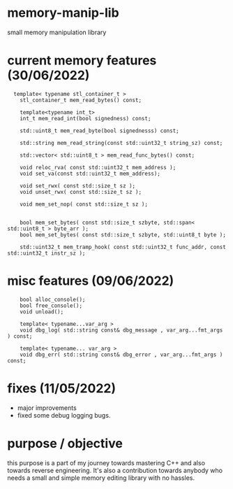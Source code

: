 # memory-manip-lib
small memory manipulation library
# current memory features (30/06/2022)
```
  template< typename stl_container_t >
    stl_container_t mem_read_bytes() const;

    template<typename int_t>
    int_t mem_read_int(bool signedness) const;

    std::uint8_t mem_read_byte(bool signednesss) const;

    std::string mem_read_string(const std::uint32_t string_sz) const;

    std::vector< std::uint8_t > mem_read_func_bytes() const;

    void reloc_rva( const std::uint32_t mem_address );
    void set_va(const std::uint32_t mem_address);

    void set_rwx( const std::size_t sz );
    void unset_rwx( const std::size_t sz );

    void mem_set_nop( const std::size_t sz );


    bool mem_set_bytes( const std::size_t szbyte, std::span< std::uint8_t > byte_arr );
    bool mem_set_bytes( const std::size_t szbyte, std::uint8_t byte );
    
    std::uint32_t mem_tramp_hook( const std::uint32_t func_addr, const std::uint32_t instr_sz );
```
# misc features (09/06/2022)
```
    bool alloc_console();
    bool free_console();
    void unload();

    template< typename...var_arg >
    void dbg_log( std::string const& dbg_message , var_arg...fmt_args ) const;

    template< typename... var_arg >
    void dbg_err( std::string const& dbg_error , var_arg...fmt_args ) const;
```

# fixes (11/05/2022)
- major improvements
- fixed some debug logging bugs.

# purpose / objective
this purpose is a part of my journey towards mastering C++ and also towards reverse engineering. It's also a contribution towards anybody who needs a small and simple memory editing library with no hassles.
